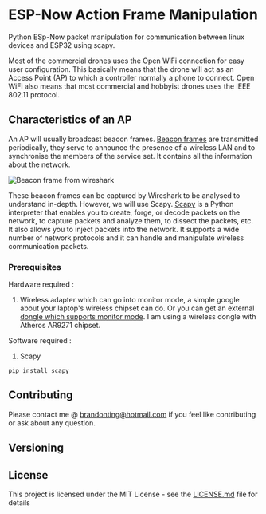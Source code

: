 # ESP-Now Action Frame Manipulation

Python ESp-Now packet manipulation for communication between linux devices and ESP32 using scapy.

Most of the commercial drones uses the Open WiFi connection for easy user configuration. This basically means that the drone will act as an Access Point (AP) to which a controller normally a phone to connect. Open WiFi also means that most commercial and hobbyist drones uses the IEEE 802.11 protocol. 

## Characteristics of an AP

An AP will usually broadcast beacon frames. [Beacon frames] are transmitted periodically, they serve to announce the presence of a wireless LAN and to synchronise the members of the service set. It contains all the information about the network.

![Beacon frame from wireshark](https://3.bp.blogspot.com/-FKoOO4JgZPg/Tx2twnX4B9I/AAAAAAAAADU/pOI4zC1fTw4/s1600/wireshark-beacon-frame.png)

These beacon frames can be captured by Wireshark to be analysed to understand in-depth. However, we will use Scapy. [Scapy] is a Python interpreter that enables you to create, forge, or decode packets on the network, to capture packets and analyze them, to dissect the packets, etc. It also allows you to inject packets into the network. It supports a wide number of network protocols and it can handle and manipulate wireless communication packets.


### Prerequisites

Hardware required :
1. Wireless adapter which can go into monitor mode, a simple google about your laptop's wireless chipset can do. Or you can get an external [dongle which supports monitor mode]. I am using a wireless dongle with Atheros AR9271 chipset.

Software required :
1. Scapy

```
pip install scapy
```

## Contributing

Please contact me @ brandonting@hotmail.com if you feel like contributing or ask about any question.

## Versioning

## License

This project is licensed under the MIT License - see the [LICENSE.md](LICENSE.md) file for details

[Beacon frames]: https://en.wikipedia.org/wiki/Beacon_frame
[Scapy]: https://resources.infosecinstitute.com/what-is-scapy/#gref
[dongle which supports monitor mode]: https://www.wirelesshack.org/best-kali-linux-compatible-usb-adapter-dongles.html

